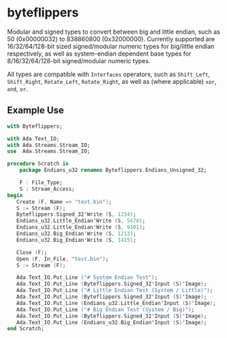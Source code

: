 # byteflippers
Modular and signed types to convert between big and little endian, such as 50 (0x00000032) to 838860800 (0x32000000). Currently supported are 16/32/64/128-bit sized signed/modular numeric types for big/little endian respectively, as well as system-endian dependent base types for 8/16/32/64/128-bit signed/modular numeric types.

All types are compatible with `Interfaces` operators, such as `Shift_Left`, `Shift_Right`, `Rotate_Left`, `Rotate_Right`, as well as (where applicable) `xor`, `and`, `or`.

## Example Use
```ada
with Byteflippers;

with Ada.Text_IO;
with Ada.Streams.Stream_IO;
use  Ada.Streams.Stream_IO;

procedure Scratch is
    package Endians_u32 renames Byteflippers.Endians_Unsigned_32;

    F : File_Type;
    S : Stream_Access;
begin
   Create (F, Name => "test.bin");
   S := Stream (F);
   Byteflippers.Signed_32'Write (S, 1234);
   Endians_u32.Little_Endian'Write (S, 5678);
   Endians_u32.Little_Endian'Write (S, 9101);
   Endians_u32.Big_Endian'Write (S, 1213);
   Endians_u32.Big_Endian'Write (S, 1415);

   Close (F);   
   Open (F, In_File, "test.bin");
   S := Stream (F);

   Ada.Text_IO.Put_Line ("# System Endian Test");
   Ada.Text_IO.Put_Line (Byteflippers.Signed_32'Input (S)'Image);
   Ada.Text_IO.Put_Line ("# Little Endian Test (System / Little)");
   Ada.Text_IO.Put_Line (Byteflippers.Signed_32'Input (S)'Image);
   Ada.Text_IO.Put_Line (Endians_u32.Little_Endian'Input (S)'Image);
   Ada.Text_IO.Put_Line ("# Big Endian Test (System / Big)");
   Ada.Text_IO.Put_Line (Byteflippers.Signed_32'Input (S)'Image);
   Ada.Text_IO.Put_Line (Endians_u32.Big_Endian'Input (S)'Image);
end Scratch;
```
